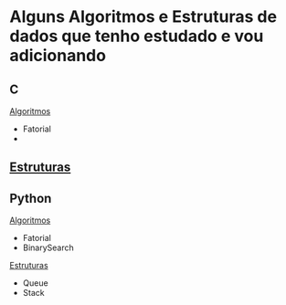 # Alguns Algoritmos e Estruturas de dados que tenho estudado e vou adicionando 

## C
[Algoritmos]()
  -  Fatorial
  -  
[Estruturas]()
  -

## Python
[Algoritmos]()
  - Fatorial
  - BinarySearch

[Estruturas]()
  - Queue
  - Stack

